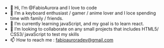 - 👋 Hi, I’m @FabioAurora and  I love to code 
- 👀 I’m a keyboard enthusiast / gamer / anime lover and I loce spending time with family / friends.
- 🌱 I’m currently learning javaScript, and my goal is to learn react. 
- 💞️ I’m looking to collaborate on any small projects that includes HTML5/ CSS3/ javaScript to test my skills
- 📫 How to reach me : fabioauroradev@gmail.com

<!---
FabioAurora/FabioAurora is a ✨ special ✨ repository because its `README.md` (this file) appears on your GitHub profile.
You can click the Preview link to take a look at your changes.
--->
